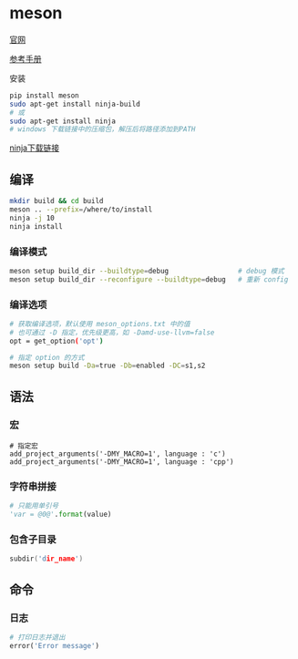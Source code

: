 
# meson

[官网](https://mesonbuild.com)

[参考手册](https://mesonbuild.com/Reference-manual.html)

安装

```sh
pip install meson
sudo apt-get install ninja-build
# 或
sudo apt-get install ninja
# windows 下载链接中的压缩包，解压后将路径添加到PATH
```

[ninja下载链接](https://github.com/ninja-build/ninja/releases)

## 编译

```sh
mkdir build && cd build
meson .. --prefix=/where/to/install
ninja -j 10
ninja install
```

### 编译模式

```sh
meson setup build_dir --buildtype=debug                 # debug 模式
meson setup build_dir --reconfigure --buildtype=debug   # 重新 config
```

### 编译选项

```sh
# 获取编译选项，默认使用 meson_options.txt 中的值
# 也可通过 -D 指定，优先级更高，如 -Damd-use-llvm=false
opt = get_option('opt')
```

```sh
# 指定 option 的方式
meson setup build -Da=true -Db=enabled -DC=s1,s2
```

## 语法

### 宏

```meson
# 指定宏
add_project_arguments('-DMY_MACRO=1', language : 'c')
add_project_arguments('-DMY_MACRO=1', language : 'cpp')
```

### 字符串拼接

```py
# 只能用单引号
'var = @0@'.format(value)
```

### 包含子目录

```c
subdir('dir_name')
```

## 命令

### 日志

```py
# 打印日志并退出
error('Error message')
```
